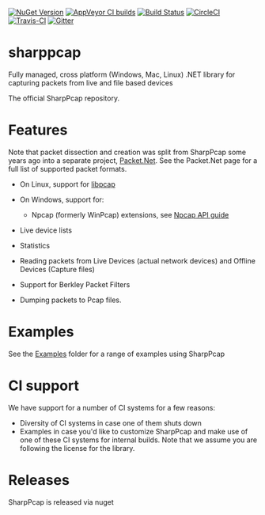 [![NuGet Version](https://img.shields.io/nuget/v/SharpPcap.svg?style=flat-square&label=NuGet&logo=nuget)](https://www.nuget.org/packages/SharpPcap/)
[![AppVeyor CI builds](https://img.shields.io/appveyor/ci/chmorgan/sharppcap/master.svg?style=flat-square&label=AppVeyor&logo=appveyor)](https://ci.appveyor.com/project/chmorgan/sharppcap/branch/master)
[![Build Status](https://dev.azure.com/chmorgan/chmorgan/_apis/build/status/chmorgan.sharppcap?branchName=master)](https://dev.azure.com/chmorgan/chmorgan/_build/latest?definitionId=1&branchName=master)
[![CircleCI](https://circleci.com/gh/chmorgan/sharppcap.svg?style=svg)](https://circleci.com/gh/chmorgan/sharppcap)
[![Travis-CI](https://travis-ci.com/chmorgan/sharppcap.svg?branch=master)](https://travis-ci.com/chmorgan/sharppcap)
[![Gitter](https://badges.gitter.im/SharpPcap/community.svg)](https://gitter.im/SharpPcap/community?utm_source=badge&utm_medium=badge&utm_campaign=pr-badge)

# sharppcap
Fully managed, cross platform (Windows, Mac, Linux) .NET library for capturing packets from live and file based devices

The official SharpPcap repository.

# Features
Note that packet dissection and creation was split from SharpPcap some years ago into a separate project, [Packet.Net](https://github.com/chmorgan/packetnet). See the Packet.Net page for a full list of supported packet formats.

* On Linux, support for [libpcap](http://www.tcpdump.org/manpages/pcap.3pcap.html)

* On Windows, support for:
  * Npcap (formerly WinPcap) extensions, see [Npcap API guide](https://nmap.org/npcap/guide/npcap-devguide.html#npcap-api)

* Live device lists
* Statistics
* Reading packets from Live Devices (actual network devices) and Offline Devices (Capture files)
* Support for Berkley Packet Filters
* Dumping packets to Pcap files.

# Examples
See the [Examples](https://github.com/chmorgan/sharppcap/tree/master/Examples) folder for a range of examples using SharpPcap

# CI support
We have support for a number of CI systems for a few reasons:

* Diversity of CI systems in case one of them shuts down
* Examples in case you'd like to customize SharpPcap and make use of one of these CI systems for internal builds. Note that we assume you are following the license for the library.

# Releases
SharpPcap is released via nuget

